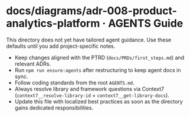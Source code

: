 # docs/diagrams/adr-008-product-analytics-platform · AGENTS Guide

This directory does not yet have tailored agent guidance. Use these defaults until you add project-specific notes.

- Keep changes aligned with the PTRD (`docs/PRDs/first_steps.md`) and relevant ADRs.
- Run `npm run ensure:agents` after restructuring to keep agent docs in sync.
- Follow coding standards from the root `AGENTS.md`.
- Always resolve library and framework questions via Context7 (`context7__resolve-library-id` + `context7__get-library-docs`).
- Update this file with localized best practices as soon as the directory gains dedicated responsibilities.
